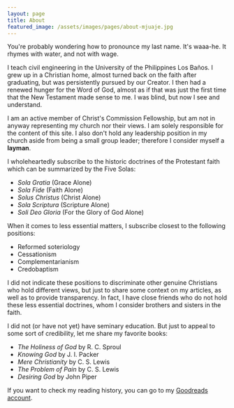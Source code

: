 ```yaml
---
layout: page
title: About
featured_image: /assets/images/pages/about-mjuaje.jpg
---
```


You're probably wondering how to pronounce my last name. It's waaa-he. It rhymes with water, and not with wage.

I teach civil engineering in the University of the Philippines Los Baños. I grew up in a Christian home, almost turned back on the faith after graduating, but was persistently pursued by our Creator. I then had a renewed hunger for the Word of God, almost as if that was just the first time that the New Testament made sense to me. I was blind, but now I see and understand.

I am an active member of Christ's Commission Fellowship, but am not in anyway representing my church nor their views. I am solely responsible for the content of this site. I also don't hold any leadership position in my church aside from being a small group leader; therefore I consider myself a **layman**.

I wholeheartedly subscribe to the historic doctrines of the Protestant faith which can be summarized by the Five Solas:

- *Sola Gratia* (Grace Alone)
- *Sola Fide* (Faith Alone)
- *Solus Christus* (Christ Alone)
- *Sola Scriptura* (Scripture Alone)
- *Soli Deo Gloria* (For the Glory of God Alone)

When it comes to less essential matters, I subscribe closest to the following positions:

- Reformed soteriology
- Cessationism
- Complementarianism
- Credobaptism

I did not indicate these positions to discriminate other genuine Christians who hold different views, but just to share some context on my articles, as well as to provide transparency. In fact, I have close friends who do not hold these less essential doctrines, whom I consider brothers and sisters in the faith.

I did not (or have not yet) have seminary education. But just to appeal to some sort of credibility, let me share my favorite books:

- *The Holiness of God* by R. C. Sproul
- *Knowing God* by J. I. Packer
- *Mere Christianity* by C. S. Lewis
- *The Problem of Pain* by C. S. Lewis
- *Desiring God* by John Piper

If you want to check my reading history, you can go to my [Goodreads account](https://www.goodreads.com/user/show/111405284-joel-uaje).
